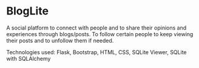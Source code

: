 # BlogLite
A social platform to connect with people and to share their opinions and
experiences through blogs/posts. To follow certain people to keep viewing their posts
and to unfollow them if needed.

Technologies used: Flask, Bootstrap, HTML, CSS, SQLite Viewer, SQLite with SQLAlchemy
